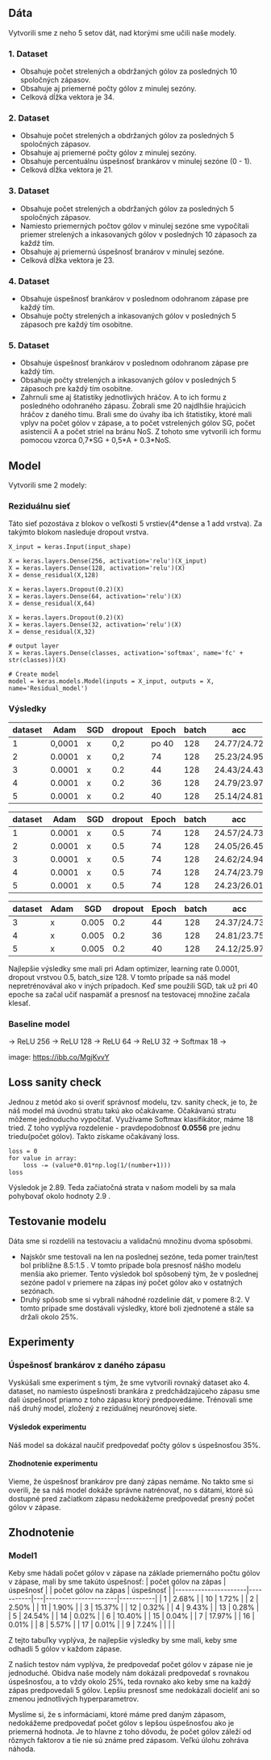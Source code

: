 ## Dáta

Vytvorili sme z neho 5 setov dát, nad ktorými sme učili naše modely.

### 1. Dataset

- Obsahuje počet strelených a obdržaných gólov za posledných 10 spoločných zápasov. 
- Obsahuje aj priemerné počty gólov z minulej sezóny.
- Celková dĺžka vektora je 34.

### 2. Dataset

- Obsahuje počet strelených a obdržaných gólov za posledných 5 spoločných zápasov.
- Obsahuje aj priemerné počty gólov z minulej sezóny.
- Obsahuje percentuálnu úspešnosť brankárov v minulej sezóne (0 - 1).
- Celková dĺžka vektora je 21.

### 3. Dataset

- Obsahuje počet strelených a obdržaných gólov za posledných 5 spoločných zápasov.
- Namiesto priemerných počtov gólov v minulej sezóne sme vypočítali priemer strelených a inkasovaných gólov v posledných 10 zápasoch za každź tím.
- Obsahuje aj priemernú úspešnosť branárov v minulej sezóne.
- Celková dĺžka vektora je  23.

### 4. Dataset

- Obsahuje úspešnosť brankárov v poslednom odohranom zápase pre každý tím.
- Obsahuje počty strelených a inkasovaných gólov v posledných 5 zápasoch pre každý tím osobitne. 

### 5. Dataset 
- Obsahuje úspešnosť brankárov v poslednom odohranom zápase pre každý tím.
- Obsahuje počty strelených a inkasovaných gólov v posledných 5 zápasoch pre každý tím osobitne.
- Zahrnuli sme aj štatistiky jednotlivých hráčov. A to ich formu z posledného odohraného zápasu. Zobrali sme 20 najdlhšie hrajúcich hráčov z daného tímu. Brali sme do úvahy iba ich štatistiky, ktoré mali vplyv na počet gólov v zápase, a to počet vstrelených gólov SG, počet asistencií A a počet striel na bránu NoS. Z tohoto sme vytvorili ich formu pomocou vzorca 0,7\*SG + 0,5\*A + 0.3\*NoS.

## Model

Vytvorili sme 2 modely:

### Reziduálnu sieť

Táto sieť pozostáva z blokov o veľkosti 5 vrstiev(4\*dense a 1 add vrstva). 
Za takýmto blokom nasleduje dropout vrstva. 

```
X_input = keras.Input(input_shape)
    
X = keras.layers.Dense(256, activation='relu')(X_input)
X = keras.layers.Dense(128, activation='relu')(X)
X = dense_residual(X,128)

X = keras.layers.Dropout(0.2)(X) 
X = keras.layers.Dense(64, activation='relu')(X)
X = dense_residual(X,64)

X = keras.layers.Dropout(0.2)(X) 
X = keras.layers.Dense(32, activation='relu')(X)
X = dense_residual(X,32)

# output layer
X = keras.layers.Dense(classes, activation='softmax', name='fc' + str(classes))(X)

# Create model
model = keras.models.Model(inputs = X_input, outputs = X, name='Residual_model')
```

### Výsledky

| dataset 	| Adam   	| SGD 	| dropout 	| Epoch 	| batch 	| acc         	|
|---------	|--------	|-----	|---------	|-------	|-------	|-------------	|
| 1       	| 0,0001 	| x   	| 0,2     	| po 40 	| 128   	| 24.77/24.72 	|
| 2       	| 0.0001 	| x   	| 0,2     	| 74    	| 128   	| 25.23/24.95 	|
| 3       	| 0.0001 	| x   	| 0.2     	| 44    	| 128   	| 24.43/24.43 	|
| 4       	| 0.0001 	| x   	| 0.2     	| 36    	| 128   	| 24.79/23.97 	|
| 5       	| 0.0001 	| x   	| 0.2     	| 40    	| 128   	| 25.14/24.81 	|


| dataset 	| Adam   	| SGD 	| dropout 	| Epoch 	| batch 	| acc         	|
|---------	|--------	|-----	|---------	|-------	|-------	|-------------	|
| 1       	| 0.0001 	| x   	| 0.5     	| 74    	| 128   	| 24.57/24.73 	|
| 2       	| 0.0001 	| x   	| 0.5     	| 74    	| 128   	| 24.05/26.45 	|
| 3       	| 0.0001 	| x   	| 0.5     	| 74    	| 128   	| 24.62/24.94 	|
| 4       	| 0.0001 	| x   	| 0.5     	| 74    	| 128   	| 24.74/23.79 	|
| 5       	| 0.0001 	| x   	| 0.5     	| 74    	| 128   	| 24.23/26.01 	|



| dataset 	| Adam 	| SGD   	| dropout 	| Epoch 	| batch 	| acc         	|
|---------	|------	|-------	|---------	|-------	|-------	|-------------	|
| 3       	| x    	| 0.005 	| 0.2     	| 44    	| 128   	| 24.37/24.73 	|
| 4       	| x    	| 0.005 	| 0.2     	| 36    	| 128   	| 24.81/23.75 	|
| 5       	| x    	| 0.005 	| 0.2     	| 40    	| 128   	| 24.12/25.97 	|

Najlepšie výsledky sme mali pri Adam optimizer, learning rate 0.0001, dropout vrstvou 0.5, batch_size 128. V tomto prípade sa náš model nepretrénovával ako v iných prípadoch. Keď sme použili SGD, tak už pri 40 epoche sa začal učiť naspamäť a presnosť na testovacej množine začala klesať.

### Baseline model

-> ReLU 256 -> ReLU 128 -> ReLU 64 -> ReLU 32 -> Softmax 18 ->

image: https://ibb.co/MgjKvvY

## Loss sanity check 
Jednou z metód ako si overiť správnosť modelu, tzv. sanity check, je to, že náš model má úvodnú stratu takú ako očakávame. Očakávanú stratu môžeme jednoducho vypočítať. Využívame Softmax klasifikátor, máme 18 tried. Z toho vyplýva rozdelenie - pravdepodobnosť **0.0556** pre jednu triedu(počet gólov). 
Takto získame očakávaný loss.
```
loss = 0
for value in array:
    loss -= (value*0.01*np.log(1/(number+1)))
loss
```
Výsledok je 2.89. Teda začiatočná strata v našom modeli by sa mala pohybovať okolo hodnoty 2.9 .

## Testovanie modelu

Dáta sme si rozdelili na testovaciu a validačnú množinu dvoma spôsobmi. 

- Najskôr sme testovali na len na poslednej sezóne, teda pomer train/test bol približne 8.5:1.5 . V tomto prípade bola presnosť nášho modelu menšia ako priemer. Tento výsledok bol spôsobený tým, že v poslednej sezóne padol v priemere na zápas iný počet gólov ako v ostatných sezónach.
- Druhý spôsob sme si vybrali náhodné rozdelinie dát, v pomere 8:2. V tomto prípade sme dostávali výsledky, ktoré boli zjednotené a stále sa držali okolo 25%.



## Experimenty

### Úspešnosť brankárov z daného zápasu
Vyskúšali sme experiment s tým, že sme vytvorili rovnaký dataset ako 4. dataset, no namiesto úspešnosti brankára z predchádzajúceho zápasu sme dali úspešnosť priamo z toho zápasu ktorý predpovedáme. Trénovali sme náš druhý model, zložený z reziduálnej neurónovej siete. 

#### Výsledok experimentu
Náš model sa dokázal naučiť predpovedať počty gólov s úspešnosťou 35%.

#### Zhodnotenie experimentu
Vieme, že úspešnosť brankárov pre daný zápas nemáme. No takto sme si overili, že sa náš model dokáže správne natrénovať, no s dátami, ktoré sú dostupné pred začiatkom zápasu nedokážeme predpovedať presný počet gólov v zápase. 

## Zhodnotenie

### Model1

Keby sme hádali počet gólov v zápase na základe priemernáho počtu gólov v zápase, mali by sme takúto úspešnosť:
| počet gólov na zápas | úspešnosť |   | počet gólov na zápas | úspešnosť |
|----------------------|-----------|---|----------------------|-----------|
| 1                    | 2.68%     |   | 10                   | 1.72%     |
| 2                    | 2.50%     |   | 11                   | 1.90%     |
| 3                    | 15.37%    |   | 12                   | 0.32%     |
| 4                    | 9.43%     |   | 13                   | 0.28%     |
| 5                    | 24.54%    |   | 14                   | 0.02%     |
| 6                    | 10.40%    |   | 15                   | 0.04%     |
| 7                    | 17.97%    |   | 16                   | 0.01%     |
| 8                    | 5.57%     |   | 17                   | 0.01%     |
| 9                    | 7.24%     |   |                      |           |

Z tejto tabuľky vyplýva, že najlepšie výsledky by sme mali, keby sme odhadli 5 gólov v každom zápase. 

Z našich testov nám vyplýva, že predpovedať počet gólov v zápase nie je jednoduché. Obidva naše modely nám dokázali predpovedať s rovnakou úspešnosťou, a to vždy okolo 25%, teda rovnako ako keby sme na každý zápas predpovedali 5 gólov. Lepšiu presnosť sme nedokázali docieliť ani so zmenou jednotlivých hyperparametrov.

Myslíme si, že s informáciami, ktoré máme pred daným zápasom, nedokážeme predpovedať počet gólov s lepšou úspešnosťou ako je priemerná hodnota. Je to hlavne z toho dôvodu, že počet gólov záleží od rôznych faktorov a tie nie sú známe pred zápasom. Veľkú úlohu zohráva náhoda. 






